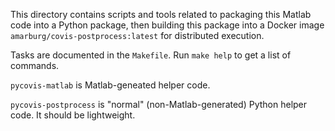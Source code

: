 This directory contains scripts and tools related to packaging this Matlab code into a Python package, then building this package into a Docker image `amarburg/covis-postprocess:latest` for distributed execution.

Tasks are documented in the `Makefile`.   Run `make help` to get a
list of commands.

`pycovis-matlab` is Matlab-geneated helper code.

`pycovis-postprocess` is "normal" (non-Matlab-generated) Python helper code.  It should be lightweight.
